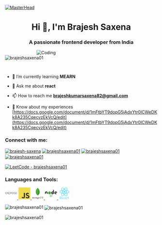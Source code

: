 [![MasterHead](https://camo.githubusercontent.com/48ec00ed4c84e771db4a1db90b56352923a8d644452a32b434d68e97006c9337/68747470733a2f2f63686b736b696c6c732e636f6d2f77702d636f6e74656e742f75706c6f6164732f323032302f30342f504e432d416e696d617465642d42616e6e6572732e676966)](https://brajeshsaxena01.io)

<h1 align="center">Hi 👋, I'm Brajesh Saxena</h1>
<h3 align="center">A passionate frontend developer from India</h3>
<img align="right" alt="Coding" width="400" src="https://c.tenor.com/2nKSTDDekOgAAAAS/coding-kira.gif"/>

<p align="left"> <img src="https://komarev.com/ghpvc/?username=brajeshsaxena01&label=Profile%20views&color=0e75b6&style=flat" alt="brajeshsaxena01" /> </p>

<p align="left"> <a href="https://twitter.com/" target="blank"><img src="https://img.shields.io/twitter/follow/?logo=twitter&style=for-the-badge" alt="" /></a> </p>

- 🌱 I’m currently learning **MEARN**

- 💬 Ask me about **react**

- 📫 How to reach me **brajeshkumarsaxena82@gmail.com**

- 📄 Know about my experiences [https://docs.google.com/document/d/1mFtbYT9dopG5jAdxYtr0lCWeDKk8A235CqecvzEkVcQ/edit](https://docs.google.com/document/d/1mFtbYT9dopG5jAdxYtr0lCWeDKk8A235CqecvzEkVcQ/edit)

<h3 align="left">Connect with me:</h3>
<p align="left">
<a href="https://linkedin.com/in/brajesh-saxena" target="blank"><img align="center" src="https://raw.githubusercontent.com/rahuldkjain/github-profile-readme-generator/master/src/images/icons/Social/linked-in-alt.svg" alt="brajesh-saxena" height="30" width="40" /></a>
<a href="https://codesandbox.com/brajeshsaxena01" target="blank"><img align="center" src="https://raw.githubusercontent.com/rahuldkjain/github-profile-readme-generator/master/src/images/icons/Social/codesandbox.svg" alt="brajeshsaxena01" height="30" width="40" /></a>
<a href="https://fb.com/brajeshsaxena01" target="blank"><img align="center" src="https://raw.githubusercontent.com/rahuldkjain/github-profile-readme-generator/master/src/images/icons/Social/facebook.svg" alt="brajeshsaxena01" height="30" width="40" /></a>
<a href="https://www.hackerrank.com/brajeshsaxena01" target="blank"><img align="center" src="https://raw.githubusercontent.com/rahuldkjain/github-profile-readme-generator/master/src/images/icons/Social/hackerrank.svg" alt="brajeshsaxena01" height="30" width="40" /></a>
</p>
<p>
  <a href="https://leetcode.com/u/brajeshsaxena01" target="_blank">
    <img 
      align="center" 
      src="https://upload.wikimedia.org/wikipedia/commons/1/19/LeetCode_logo_black.png" 
      alt="LeetCode - brajeshsaxena01" 
      height="30" 
      width="40" 
    />
  </a>
</p>

<h3 align="left">Languages and Tools:</h3>
<p align="left"> <a href="https://expressjs.com" target="_blank" rel="noreferrer"> <img src="https://raw.githubusercontent.com/devicons/devicon/master/icons/express/express-original-wordmark.svg" alt="express" width="40" height="40"/> </a> <a href="https://developer.mozilla.org/en-US/docs/Web/JavaScript" target="_blank" rel="noreferrer"> <img src="https://raw.githubusercontent.com/devicons/devicon/master/icons/javascript/javascript-original.svg" alt="javascript" width="40" height="40"/> </a> <a href="https://www.mongodb.com/" target="_blank" rel="noreferrer"> <img src="https://raw.githubusercontent.com/devicons/devicon/master/icons/mongodb/mongodb-original-wordmark.svg" alt="mongodb" width="40" height="40"/> </a> <a href="https://nodejs.org" target="_blank" rel="noreferrer"> <img src="https://raw.githubusercontent.com/devicons/devicon/master/icons/nodejs/nodejs-original-wordmark.svg" alt="nodejs" width="40" height="40"/> </a> <a href="https://reactjs.org/" target="_blank" rel="noreferrer"> <img src="https://raw.githubusercontent.com/devicons/devicon/master/icons/react/react-original-wordmark.svg" alt="react" width="40" height="40"/> </a> </p>

<p><img align="left" src="https://github-readme-stats.vercel.app/api/top-langs?username=brajeshsaxena01&show_icons=true&locale=en&layout=compact" alt="brajeshsaxena01" /></p>

<p>&nbsp;<img align="center" src="https://github-readme-stats.vercel.app/api?username=brajeshsaxena01&show_icons=true&locale=en" alt="brajeshsaxena01" /></p>

<p><img align="center" src="https://github-readme-streak-stats.herokuapp.com/?user=brajeshsaxena01&" alt="brajeshsaxena01" /></p>
